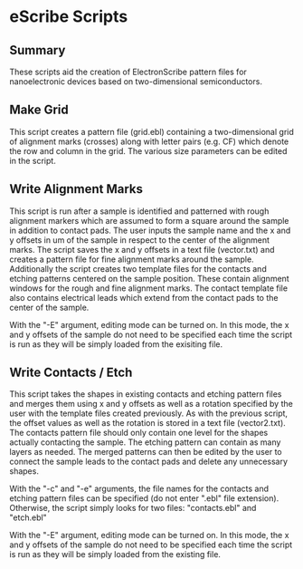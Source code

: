 # eScribe Scripts

## Summary

These scripts aid the creation of ElectronScribe pattern files for nanoelectronic devices based on two-dimensional semiconductors.

## Make Grid

This script creates a pattern file (grid.ebl) containing a two-dimensional grid of alignment marks (crosses) along with letter pairs (e.g. CF) which denote the row and column in the grid. The various size parameters can be edited in the script.

## Write Alignment Marks

This script is run after a sample is identified and patterned with rough alignment markers which are assumed to form a square around the sample in addition to contact pads. The user inputs the sample name and the x and y offsets in um of the sample in respect to the center of the alignment marks. The script saves the x and y offsets in a text file (vector.txt) and creates a pattern file for fine alignment marks around the sample. Additionally the script creates two template files for the contacts and etching patterns centered on the sample position. These contain alignment windows for the rough and fine alignment marks. The contact template file also contains electrical leads which extend from the contact pads to the center of the sample.

With the "-E" argument, editing mode can be turned on. In this mode, the x and y offsets of the sample do not need to be specified each time the script is run as they will be simply loaded from the exisiting file.

## Write Contacts / Etch

This script takes the shapes in existing contacts and etching pattern files and merges them using x and y offsets as well as a rotation specified by the user with the template files created previously. As with the previous script, the offset values as well as the rotation is stored in a text file (vector2.txt). The contacts pattern file should only contain one level for the shapes actually contacting the sample. The etching pattern can contain as many layers as needed. The merged patterns can then be edited by the user to connect the sample leads to the contact pads and delete any unnecessary shapes.

With the "-c" and "-e" arguments, the file names for the contacts and etching pattern files can be specified (do not enter ".ebl" file extension). Otherwise, the script simply looks for two files: "contacts.ebl" and "etch.ebl"

With the "-E" argument, editing mode can be turned on. In this mode, the x and y offsets of the sample do not need to be specified each time the script is run as they will be simply loaded from the existing file.
